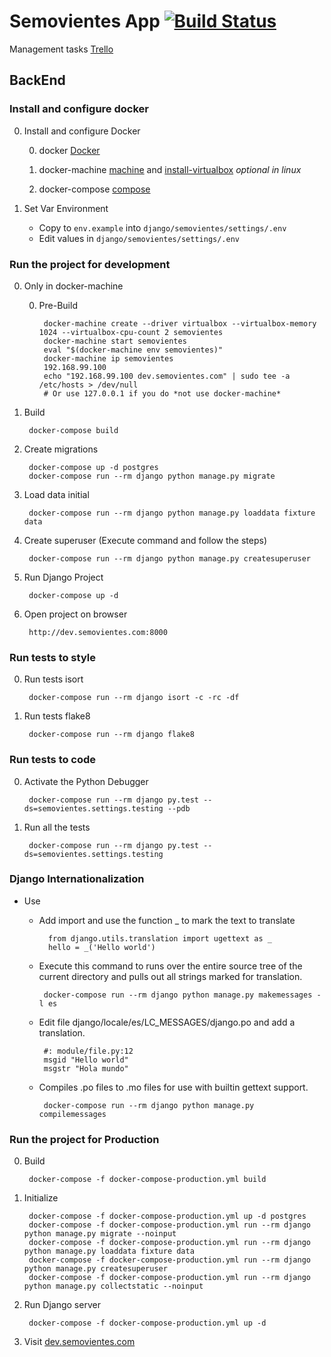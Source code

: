 # Semovientes App [![Build Status](https://travis-ci.org/ebar0n/SI2-Semovientes.svg)](https://travis-ci.org/ebar0n/SI2-Semovientes)

Management tasks [Trello](https://trello.com/b/LuG7sNPO/)

## BackEnd

### Install and configure docker
0. Install and configure Docker

    0. docker [Docker](https://www.docker.com)

    0. docker-machine [machine](https://docs.docker.com/machine/) and [install-virtualbox](https://www.virtualbox.org/wiki/Downloads) *optional in linux* 

    0. docker-compose [compose](https://docs.docker.com/compose/install/)

0. Set Var Environment

    * Copy to `env.example` into `django/semovientes/settings/.env`
    * Edit values in `django/semovientes/settings/.env`

### Run the project for development
0. Only in docker-machine

    0. Pre-Build

            docker-machine create --driver virtualbox --virtualbox-memory 1024 --virtualbox-cpu-count 2 semovientes
            docker-machine start semovientes
            eval "$(docker-machine env semovientes)"
            docker-machine ip semovientes
            192.168.99.100
            echo "192.168.99.100 dev.semovientes.com" | sudo tee -a /etc/hosts > /dev/null
            # Or use 127.0.0.1 if you do *not use docker-machine*

0. Build

        docker-compose build

0. Create migrations
    
        docker-compose up -d postgres
        docker-compose run --rm django python manage.py migrate

0. Load data initial

        docker-compose run --rm django python manage.py loaddata fixture data

0. Create superuser (Execute command and follow the steps)
    
        docker-compose run --rm django python manage.py createsuperuser

0. Run Django Project
        
        docker-compose up -d 
	    
0. Open project on browser
	    
        http://dev.semovientes.com:8000

### Run tests to style

0. Run tests isort

        docker-compose run --rm django isort -c -rc -df

0. Run tests flake8

        docker-compose run --rm django flake8

### Run tests to code

0. Activate the Python Debugger

        docker-compose run --rm django py.test --ds=semovientes.settings.testing --pdb

0. Run all the tests

        docker-compose run --rm django py.test --ds=semovientes.settings.testing

### Django Internationalization

* Use
    
    * Add import and use the function _ to mark the text to translate
            
            from django.utils.translation import ugettext as _
            hello = _('Hello world')
            
    *  Execute this command to runs over the entire source tree of the current directory and pulls out all strings marked for translation.
            
            docker-compose run --rm django python manage.py makemessages -l es
           
    *  Edit file django/locale/es/LC_MESSAGES/django.po and add a translation.
            
            #: module/file.py:12
            msgid "Hello world"
            msgstr "Hola mundo"
    
    *  Compiles .po files to .mo files for use with builtin gettext support.
            
            docker-compose run --rm django python manage.py compilemessages

### Run the project for Production

0. Build

        docker-compose -f docker-compose-production.yml build

0. Initialize
        
        docker-compose -f docker-compose-production.yml up -d postgres
        docker-compose -f docker-compose-production.yml run --rm django python manage.py migrate --noinput
        docker-compose -f docker-compose-production.yml run --rm django python manage.py loaddata fixture data
        docker-compose -f docker-compose-production.yml run --rm django python manage.py createsuperuser
        docker-compose -f docker-compose-production.yml run --rm django python manage.py collectstatic --noinput

0. Run Django server

        docker-compose -f docker-compose-production.yml up -d

0. Visit [dev.semovientes.com](http://dev.semovientes.com/)
